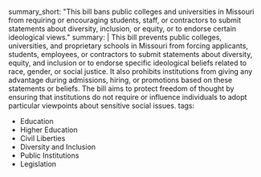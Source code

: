 summary_short: "This bill bans public colleges and universities in Missouri from requiring or encouraging students, staff, or contractors to submit statements about diversity, inclusion, or equity, or to endorse certain ideological views."
summary: |
  This bill prevents public colleges, universities, and proprietary schools in Missouri from forcing applicants, students, employees, or contractors to submit statements about diversity, equity, and inclusion or to endorse specific ideological beliefs related to race, gender, or social justice. It also prohibits institutions from giving any advantage during admissions, hiring, or promotions based on these statements or beliefs. The bill aims to protect freedom of thought by ensuring that institutions do not require or influence individuals to adopt particular viewpoints about sensitive social issues.
tags:
  - Education
  - Higher Education
  - Civil Liberties
  - Diversity and Inclusion
  - Public Institutions
  - Legislation

